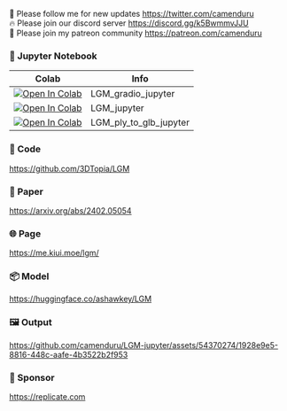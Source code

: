 🐣 Please follow me for new updates https://twitter.com/camenduru <br />
🔥 Please join our discord server https://discord.gg/k5BwmmvJJU <br />
🥳 Please join my patreon community https://patreon.com/camenduru <br />

### 🍊 Jupyter Notebook

| Colab | Info
| --- | --- |
[![Open In Colab](https://colab.research.google.com/assets/colab-badge.svg)](https://colab.research.google.com/github/camenduru/LGM-jupyter/blob/main/LGM_gradio_jupyter.ipynb) | LGM_gradio_jupyter
[![Open In Colab](https://colab.research.google.com/assets/colab-badge.svg)](https://colab.research.google.com/github/camenduru/LGM-jupyter/blob/main/LGM_jupyter.ipynb) | LGM_jupyter
[![Open In Colab](https://colab.research.google.com/assets/colab-badge.svg)](https://colab.research.google.com/github/camenduru/LGM-jupyter/blob/main/LGM_ply_to_glb_jupyter.ipynb) | LGM_ply_to_glb_jupyter

### 🧬 Code
https://github.com/3DTopia/LGM

### 📄 Paper
https://arxiv.org/abs/2402.05054

### 🌐 Page
https://me.kiui.moe/lgm/

### 📦 Model
https://huggingface.co/ashawkey/LGM

### 🖼 Output

https://github.com/camenduru/LGM-jupyter/assets/54370274/1928e9e5-8816-448c-aafe-4b3522b2f953

### 🏢 Sponsor
https://replicate.com
